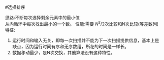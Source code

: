 #选择排序  

思路:不断每次选择剩余元素中的最小值  
从内循环中每次找出最小的一个数。
性能:需要 $N^2/2$次比较和N次比较(等差数列)  
特征:  
1.  运行时间和输入无关，即每一次扫描并不能为下一次扫描提供信息，基本上是缺点，因为运行时间有序和无序数组，所花的时间是一样长。  
2.  数据移动最少，是N次交换，其他算法没有这种特性。
